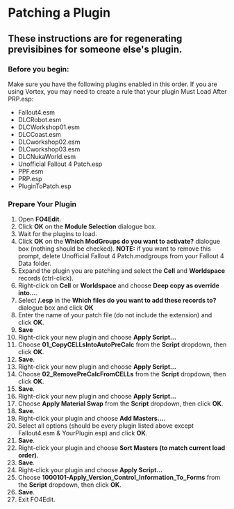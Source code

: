 # Patching a Plugin

## These instructions are for regenerating previsibines for someone else's plugin. 

### Before you begin:

Make sure you have the following plugins enabled in this order. If you are using Vortex, you may need to create a rule that your plugin Must Load After PRP.esp:<br>
- Fallout4.esm
- DLCRobot.esm
- DLCWorkshop01.esm
- DLCCoast.esm
- DLCworkshop02.esm
- DLCworkshop03.esm
- DLCNukaWorld.esm
- Unofficial Fallout 4 Patch.esp
- PPF.esm
- PRP.esp
- PluginToPatch.esp

### Prepare Your Plugin

1) Open <b>FO4Edit</b>.
2) Click <b>OK</b> on the <b>Module Selection</b> dialogue box.
3) Wait for the plugins to load. 
4) Click <b>OK</b> on the <b>Which ModGroups do you want to activate?</b> dialogue box (nothing should be checked). <b>NOTE:</b> if you want to remove this prompt, delete Unofficial Fallout 4 Patch.modgroups from your Fallout 4 Data folder.
5) Expand the plugin you are patching and select the <b>Cell</b> and <b>Worldspace</b> records (ctrl-click).
6) Right-click on <b>Cell</b> or <b>Worldspace</b> and choose <b>Deep copy as override into...</b>.
7) Select <b>/<new file/>.esp</b> in the <b>Which files do you want to add these records to?</b> dialogue box and click <b>OK</b>
8) Enter the name of your patch file (do not include the extension) and click <b>OK</b>.
9) <b>Save</b>
10) Right-click your new plugin and choose <b>Apply Script...</b>
11) Choose <b>01_CopyCELLsIntoAutoPreCalc</b> from the <b>Script</b> dropdown, then click <b>OK</b>.
12) <b>Save</b>.
13) Right-click your new plugin and choose <b>Apply Script...</b>
14) Choose <b>02_RemovePreCalcFromCELLs</b> from the <b>Script</b> dropdown, then click <b>OK</b>.
15) <b>Save</b>.
16) Right-click your new plugin and choose <b>Apply Script...</b>
17) Choose <b>Apply Material Swap</b> from the <b>Script</b> dropdown, then click <b>OK</b>.
18) <b>Save</b>.  
19) Right-click your plugin and choose <b>Add Masters...</b>.
20) Select all options (should be every plugin listed above except Fallout4.esm & YourPlugin.esp) and click <b>OK</b>.
21) <b>Save</b>.
22) Right-click your plugin and choose <b>Sort Masters (to match current load order)</b>.
23) <b>Save</b>.
24) Right-click your plugin and choose <b>Apply Script...</b>
25) Choose <b>1000101-Apply_Version_Control_Information_To_Forms</b> from the <b>Script</b> dropdown, then click <b>OK</b>.
26) <b>Save</b>.
27) Exit FO4Edit.
